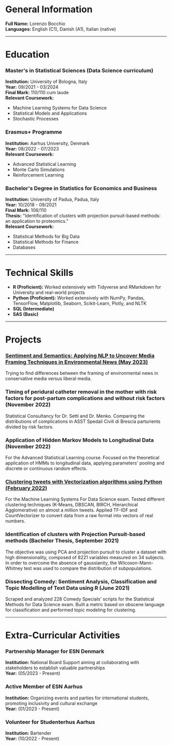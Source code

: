 # **General Information**

**Full Name:** Lorenzo Bocchio  
**Languages:** English (C1), Danish (A1), Italian (native)

---

# **Education**

### **Master's in Statistical Sciences (Data Science curriculum)**
**Institution:** University of Bologna, Italy  
**Year:** 09/2021 - 03/2024  
**Final Mark:** 110/110 cum laude  
**Relevant Coursework:**
- Machine Learning Systems for Data Science
- Statistical Models and Applications
- Stochastic Processes

### **Erasmus+ Programme**
**Institution:** Aarhus University, Denmark  
**Year:** 08/2022 - 07/2023  
**Relevant Coursework:**
- Advanced Statistical Learning
- Monte Carlo Simulations
- Reinforcement Learning

### **Bachelor's Degree in Statistics for Economics and Business**
**Institution:** University of Padua, Padua, Italy  
**Year:** 10/2018 - 09/2021  
**Final Mark:** 106/110  
**Thesis:** "Identification of clusters with projection pursuit-based methods: an application to proteomics."  
**Relevant Coursework:**
- Statistical Methods for Big Data
- Statistical Methods for Finance
- Databases

---

# **Technical Skills**

- **R (Proficient):** Worked extensively with Tidyverse and RMarkdown for University and real-world projects
- **Python (Proficient):** Worked extensively with NumPy, Pandas, TensorFlow, Matplotlib, Seaborn, Scikit-Learn, Plotly, and NLTK
- **SQL (Intermediate)**
- **SAS (Basic)**

---

# **Projects**

### [Sentiment and Semantics: Applying NLP to Uncover Media Framing Techniques in Environmental News (May 2023)](Projects/sentiment_n_semantic.md)
Trying to find differences between the framing of environmental news in conservative media versus liberal media.

### **Timing of peridural catheter removal in the mother with risk factors for post-partum complications and without risk factors (November 2022)**
Statistical Consultancy for Dr. Setti and Dr. Menko. Comparing the distributions of complications in ASST Spedali Civili di Brescia parturients divided by risk factors.

### **Application of Hidden Markov Models to Longitudinal Data (November 2022)**
For the Advanced Statistical Learning course. Focused on the theoretical application of HMMs to longitudinal data, applying parameters' pooling and discrete or continuous random effects.

### [Clustering tweets with Vectorization algorithms using Python (February 2022)](Projects/covid_tweet_clustering.md)
For the Machine Learning Systems For Data Science exam. Tested different clustering techniques (K-Means, DBSCAN, BIRCH, Hierarchical Agglomerative) on almost a million tweets. Applied TF-IDF and CountVectorizer to convert data from a raw format into vectors of real numbers.

### **Identification of clusters with Projection Pursuit-based methods (Bachelor Thesis, September 2021)**
The objective was using PCA and projection pursuit to cluster a dataset with high dimensionality, composed of 8221 variables measured on 34 subjects. In order to overcome the absence of gaussianity, the Wilcoxon-Mann-Whitney test was used to compare the distribution of subpopulations.

### **Dissecting Comedy: Sentiment Analysis, Classification and Topic Modelling of Text Data using R (June 2021)**
Scraped and analyzed 228 Comedy Specials' scripts for the Statistical Methods for Data Science exam. Built a metric based on obscene language for classification and performed topic modeling for clustering.

---

# **Extra-Curricular Activities**

### **Partnership Manager for ESN Denmark**
**Institution:** National Board Support aiming at collaborating with stakeholders to establish valuable partnerships  
**Year:** (05/2023 - Present)

### **Active Member of ESN Aarhus**
**Institution:** Organizing events and parties for international students, promoting inclusivity and cultural exchange  
**Year:** (01/2023 - Present)

### **Volunteer for Studenterhus Aarhus**
**Institution:** Bartender  
**Year:** (10/2022 - Present)
